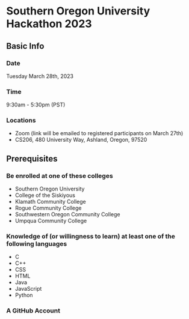 # Southern Oregon University Hackathon 2023
## Basic Info
### Date

Tuesday March 28th, 2023

### Time

9:30am - 5:30pm (PST)

### Locations

* Zoom (link will be emailed to registered participants on March 27th)
* CS206, 480 University Way, Ashland, Oregon, 97520
## Prerequisites
### Be enrolled at one of these colleges

* Southern Oregon University
* College of the Siskiyous
* Klamath Community College
* Rogue Community College
* Southwestern Oregon Community College
* Umpqua Community College

### Knowledge of (or willingness to learn) at least one of the following languages

* C
* C++
* CSS
* HTML
* Java
* JavaScript
* Python

### A GitHub Account
